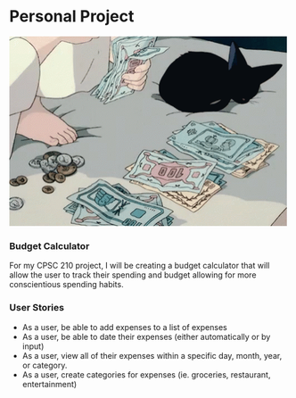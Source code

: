 # Personal Project
![](2c02a28e40ecf8cd5b20da43f6b3e8e0.gif)
### Budget Calculator

For my CPSC 210 project, I will be creating a budget calculator that will allow the user to track their spending 
and budget allowing for more conscientious spending habits.

### User Stories
- As a user, be able to add expenses to a list of expenses 
- As a user, be able to date their expenses (either automatically or by input)
- As a user, view all of their expenses within a specific day, month, year, or category.
- As a user, create categories for expenses (ie. groceries, restaurant, entertainment)
